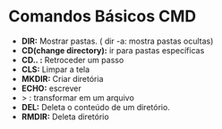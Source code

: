 # Comandos Básicos CMD

- **DIR:** Mostrar pastas. ( dir -a: mostra pastas ocultas)
- **CD(change directory):** ir para pastas específicas 
- **CD.. :** Retroceder um passo
- **CLS:** Limpar a tela
- **MKDIR:** Criar diretória
- **ECHO:** escrever
- \> : transformar em um arquivo 
- **DEL:** Deleta o conteúdo de um diretório. 
- **RMDIR:**  Deleta diretório 